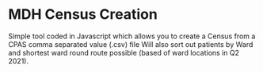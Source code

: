 # MDH Census Creation

Simple tool coded in Javascript which allows you to create a Census from a CPAS comma separated value (.csv) file 
Will also sort out patients by Ward and shortest ward round route possible (based of ward locations in Q2 2021).
